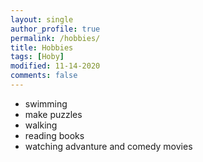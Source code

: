```yaml
---
layout: single
author_profile: true
permalink: /hobbies/
title: Hobbies
tags: [Hoby]
modified: 11-14-2020
comments: false
---
```



* swimming
* make puzzles
* walking
* reading books
* watching advanture and comedy movies


